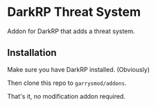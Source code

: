 # DarkRP Threat System
Addon for DarkRP that adds a threat system.

## Installation
Make sure you have DarkRP installed. (Obviously)

Then clone this repo to `garrysmod/addons`.

That's it, no modification addon required.